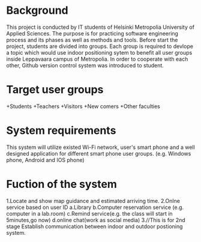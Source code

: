 Background
===========
This project is conducted by IT students of Helsinki Metropolia University of Applied Sciences. The purpose is for practicing software engineering process and its phases as well as methods and tools. Before start the project, students are divided into groups. Each group is required to devlope a topic which would use indoor positioning sytem to benefit all user groups inside Leppavaara campus of Metropolia. In order to cooperate with each other, Github version control system was introduced to student.



Target user groups
==================

+Students
+Teachers
+Visitors
+New comers
+Other faculties


System requirements
=============================================

This system will utilize existed Wi-Fi network, user's smart phone and a well designed application for different smart phone user groups. (e.g. Windows phone, Android and IOS phone)

Fuction of the system
=====================

1.Locate and show map guidance and estimated arriving time.
2.Onlne service based on user ID 
a.Library 
b.Computer reservation service (e.g. computer in a lab.room)
c.Remind service(e.g. the class will start in 5minutes,go now)
d.online chat(work as social media)
3.//This is for 2nd stage
Establish communication between indoor and outdoor postioning system.
